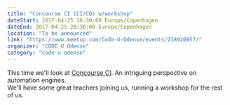 ```yaml
---
title: "Concourse CI (CI/CD) w/workshop"
dateStart: 2017-04-25 16:30:00 Europe/Copenhagen
dateEnd: 2017-04-25 20:30:00 Europe/Copenhagen
location: "To be announced"
link: "https://www.meetup.com/Code-U-Odense/events/238920957/"
organizer: "CODE U Odense"
category: "code-u-odense"
---
```

This time we'll look at <a href="http://concourse-ci.com" target="_blank">Concourse CI</a>. An intriguing perspective on automation engines.<br>
We'll have some great teachers joining us, running a workshop for the rest of us. 
